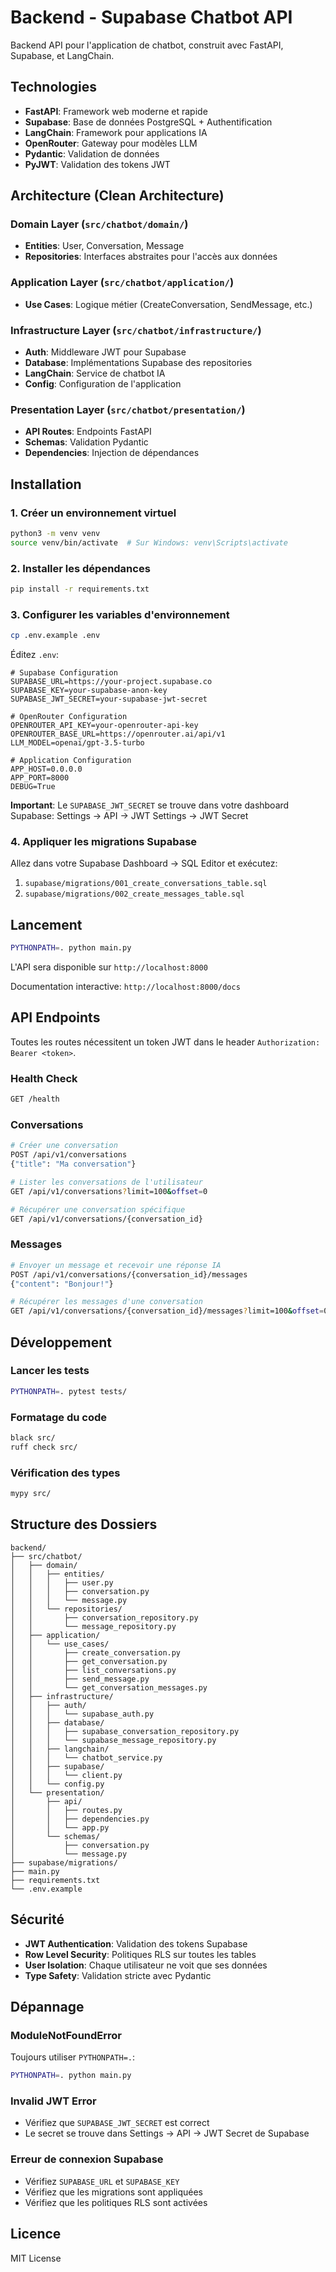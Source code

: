 # Backend - Supabase Chatbot API

Backend API pour l'application de chatbot, construit avec FastAPI, Supabase, et LangChain.

## Technologies

- **FastAPI**: Framework web moderne et rapide
- **Supabase**: Base de données PostgreSQL + Authentification
- **LangChain**: Framework pour applications IA
- **OpenRouter**: Gateway pour modèles LLM
- **Pydantic**: Validation de données
- **PyJWT**: Validation des tokens JWT

## Architecture (Clean Architecture)

### Domain Layer (`src/chatbot/domain/`)
- **Entities**: User, Conversation, Message
- **Repositories**: Interfaces abstraites pour l'accès aux données

### Application Layer (`src/chatbot/application/`)
- **Use Cases**: Logique métier (CreateConversation, SendMessage, etc.)

### Infrastructure Layer (`src/chatbot/infrastructure/`)
- **Auth**: Middleware JWT pour Supabase
- **Database**: Implémentations Supabase des repositories
- **LangChain**: Service de chatbot IA
- **Config**: Configuration de l'application

### Presentation Layer (`src/chatbot/presentation/`)
- **API Routes**: Endpoints FastAPI
- **Schemas**: Validation Pydantic
- **Dependencies**: Injection de dépendances

## Installation

### 1. Créer un environnement virtuel

```bash
python3 -m venv venv
source venv/bin/activate  # Sur Windows: venv\Scripts\activate
```

### 2. Installer les dépendances

```bash
pip install -r requirements.txt
```

### 3. Configurer les variables d'environnement

```bash
cp .env.example .env
```

Éditez `.env`:

```env
# Supabase Configuration
SUPABASE_URL=https://your-project.supabase.co
SUPABASE_KEY=your-supabase-anon-key
SUPABASE_JWT_SECRET=your-supabase-jwt-secret

# OpenRouter Configuration
OPENROUTER_API_KEY=your-openrouter-api-key
OPENROUTER_BASE_URL=https://openrouter.ai/api/v1
LLM_MODEL=openai/gpt-3.5-turbo

# Application Configuration
APP_HOST=0.0.0.0
APP_PORT=8000
DEBUG=True
```

**Important**: Le `SUPABASE_JWT_SECRET` se trouve dans votre dashboard Supabase:
Settings → API → JWT Settings → JWT Secret

### 4. Appliquer les migrations Supabase

Allez dans votre Supabase Dashboard → SQL Editor et exécutez:

1. `supabase/migrations/001_create_conversations_table.sql`
2. `supabase/migrations/002_create_messages_table.sql`

## Lancement

```bash
PYTHONPATH=. python main.py
```

L'API sera disponible sur `http://localhost:8000`

Documentation interactive: `http://localhost:8000/docs`

## API Endpoints

Toutes les routes nécessitent un token JWT dans le header `Authorization: Bearer <token>`.

### Health Check

```bash
GET /health
```

### Conversations

```bash
# Créer une conversation
POST /api/v1/conversations
{"title": "Ma conversation"}

# Lister les conversations de l'utilisateur
GET /api/v1/conversations?limit=100&offset=0

# Récupérer une conversation spécifique
GET /api/v1/conversations/{conversation_id}
```

### Messages

```bash
# Envoyer un message et recevoir une réponse IA
POST /api/v1/conversations/{conversation_id}/messages
{"content": "Bonjour!"}

# Récupérer les messages d'une conversation
GET /api/v1/conversations/{conversation_id}/messages?limit=100&offset=0
```

## Développement

### Lancer les tests

```bash
PYTHONPATH=. pytest tests/
```

### Formatage du code

```bash
black src/
ruff check src/
```

### Vérification des types

```bash
mypy src/
```

## Structure des Dossiers

```
backend/
├── src/chatbot/
│   ├── domain/
│   │   ├── entities/
│   │   │   ├── user.py
│   │   │   ├── conversation.py
│   │   │   └── message.py
│   │   └── repositories/
│   │       ├── conversation_repository.py
│   │       └── message_repository.py
│   ├── application/
│   │   └── use_cases/
│   │       ├── create_conversation.py
│   │       ├── get_conversation.py
│   │       ├── list_conversations.py
│   │       ├── send_message.py
│   │       └── get_conversation_messages.py
│   ├── infrastructure/
│   │   ├── auth/
│   │   │   └── supabase_auth.py
│   │   ├── database/
│   │   │   ├── supabase_conversation_repository.py
│   │   │   └── supabase_message_repository.py
│   │   ├── langchain/
│   │   │   └── chatbot_service.py
│   │   ├── supabase/
│   │   │   └── client.py
│   │   └── config.py
│   └── presentation/
│       ├── api/
│       │   ├── routes.py
│       │   ├── dependencies.py
│       │   └── app.py
│       └── schemas/
│           ├── conversation.py
│           └── message.py
├── supabase/migrations/
├── main.py
├── requirements.txt
└── .env.example
```

## Sécurité

- **JWT Authentication**: Validation des tokens Supabase
- **Row Level Security**: Politiques RLS sur toutes les tables
- **User Isolation**: Chaque utilisateur ne voit que ses données
- **Type Safety**: Validation stricte avec Pydantic

## Dépannage

### ModuleNotFoundError

Toujours utiliser `PYTHONPATH=.`:

```bash
PYTHONPATH=. python main.py
```

### Invalid JWT Error

- Vérifiez que `SUPABASE_JWT_SECRET` est correct
- Le secret se trouve dans Settings → API → JWT Secret de Supabase

### Erreur de connexion Supabase

- Vérifiez `SUPABASE_URL` et `SUPABASE_KEY`
- Vérifiez que les migrations sont appliquées
- Vérifiez que les politiques RLS sont activées

## Licence

MIT License

